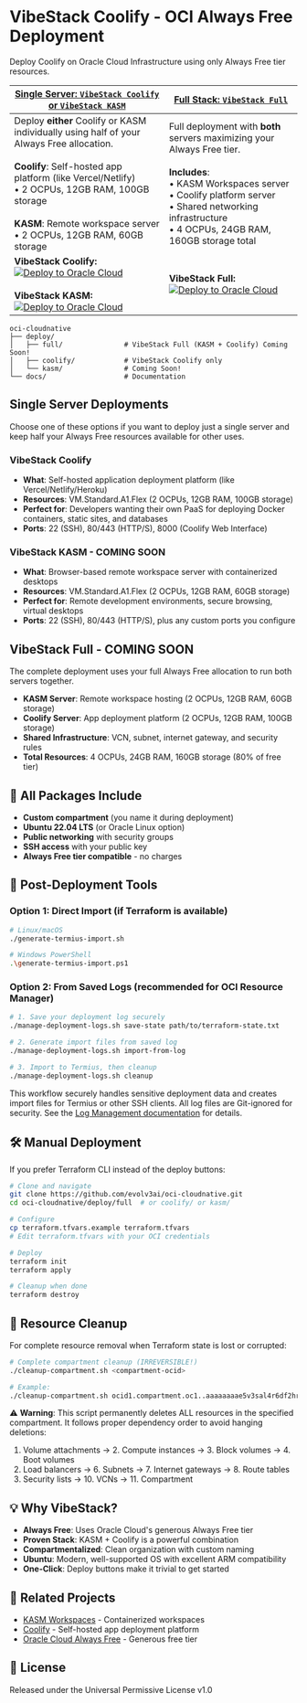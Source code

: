 # VibeStack Coolify - OCI Always Free Deployment

Deploy Coolify on Oracle Cloud Infrastructure using only Always Free tier resources.

| [Single Server: `VibeStack Coolify` or `VibeStack KASM`](#single-server-deployments) | [Full Stack: `VibeStack Full`](#vibestack-full) |
|---|---|
| Deploy **either** Coolify or KASM individually using half of your Always Free allocation. <br/><br/> **Coolify**: Self-hosted app platform (like Vercel/Netlify) <br/> • 2 OCPUs, 12GB RAM, 100GB storage <br/><br/> **KASM**: Remote workspace server <br/> • 2 OCPUs, 12GB RAM, 60GB storage | Full deployment with **both** servers maximizing your Always Free tier. <br/><br/> **Includes**: <br/> • KASM Workspaces server <br/> • Coolify platform server <br/> • Shared networking infrastructure <br/> • 4 OCPUs, 24GB RAM, 160GB storage total |
| **VibeStack Coolify:** [![Deploy to Oracle Cloud](https://oci-resourcemanager-plugin.plugins.oci.oraclecloud.com/latest/deploy-to-oracle-cloud.svg)](https://cloud.oracle.com/resourcemanager/stacks/create?zipUrl=https://github.com/evolv3-ai/vibestack-coolifyreleases/latest/download/vibestack-coolify.zip) <br/><br/> **VibeStack KASM:** [![Deploy to Oracle Cloud](https://oci-resourcemanager-plugin.plugins.oci.oraclecloud.com/latest/deploy-to-oracle-cloud.svg)](https://cloud.oracle.com/resourcemanager/stacks/create?zipUrl=https://github.com/evolv3-ai/vibestack-coolifyreleases/latest/download/vibestack-kasm.zip) | **VibeStack Full:** [![Deploy to Oracle Cloud](https://oci-resourcemanager-plugin.plugins.oci.oraclecloud.com/latest/deploy-to-oracle-cloud.svg)](https://cloud.oracle.com/resourcemanager/stacks/create?zipUrl=https://github.com/evolv3-ai/vibestack-coolifyreleases/latest/download/vibestack-full.zip) |

```text
oci-cloudnative
├── deploy/
│   ├── full/               # VibeStack Full (KASM + Coolify) Coming Soon!
│   ├── coolify/            # VibeStack Coolify only
│   └── kasm/               # Coming Soon!
└── docs/                   # Documentation
```

[oci]: https://cloud.oracle.com

## Single Server Deployments

Choose one of these options if you want to deploy just a single server and keep half your Always Free resources available for other uses.

### VibeStack Coolify
- **What**: Self-hosted application deployment platform (like Vercel/Netlify/Heroku)
- **Resources**: VM.Standard.A1.Flex (2 OCPUs, 12GB RAM, 100GB storage)
- **Perfect for**: Developers wanting their own PaaS for deploying Docker containers, static sites, and databases
- **Ports**: 22 (SSH), 80/443 (HTTP/S), 8000 (Coolify Web Interface)

### VibeStack KASM - COMING SOON
- **What**: Browser-based remote workspace server with containerized desktops
- **Resources**: VM.Standard.A1.Flex (2 OCPUs, 12GB RAM, 60GB storage)
- **Perfect for**: Remote development environments, secure browsing, virtual desktops
- **Ports**: 22 (SSH), 80/443 (HTTP/S), plus any custom ports you configure

## VibeStack Full - COMING SOON

The complete deployment uses your full Always Free allocation to run both servers together.

- **KASM Server**: Remote workspace hosting (2 OCPUs, 12GB RAM, 60GB storage)
- **Coolify Server**: App deployment platform (2 OCPUs, 12GB RAM, 100GB storage)
- **Shared Infrastructure**: VCN, subnet, internet gateway, and security rules
- **Total Resources**: 4 OCPUs, 24GB RAM, 160GB storage (80% of free tier)

## 🔧 All Packages Include

- **Custom compartment** (you name it during deployment)
- **Ubuntu 22.04 LTS** (or Oracle Linux option)
- **Public networking** with security groups
- **SSH access** with your public key
- **Always Free tier compatible** - no charges

## 🔧 Post-Deployment Tools

### Option 1: Direct Import (if Terraform is available)

```bash
# Linux/macOS
./generate-termius-import.sh

# Windows PowerShell
.\generate-termius-import.ps1
```

### Option 2: From Saved Logs (recommended for OCI Resource Manager)

```bash
# 1. Save your deployment log securely
./manage-deployment-logs.sh save-state path/to/terraform-state.txt

# 2. Generate import files from saved log
./manage-deployment-logs.sh import-from-log

# 3. Import to Termius, then cleanup
./manage-deployment-logs.sh cleanup
```

This workflow securely handles sensitive deployment data and creates import files for Termius or other SSH clients. All log files are Git-ignored for security. See the [Log Management documentation](docs/log-management.md) for details.

## 🛠️ Manual Deployment

If you prefer Terraform CLI instead of the deploy buttons:

```bash
# Clone and navigate
git clone https://github.com/evolv3ai/oci-cloudnative.git
cd oci-cloudnative/deploy/full  # or coolify/ or kasm/

# Configure
cp terraform.tfvars.example terraform.tfvars
# Edit terraform.tfvars with your OCI credentials

# Deploy
terraform init
terraform apply

# Cleanup when done
terraform destroy
```

## 🧹 Resource Cleanup

For complete resource removal when Terraform state is lost or corrupted:

```bash
# Complete compartment cleanup (IRREVERSIBLE!)
./cleanup-compartment.sh <compartment-ocid>

# Example:
./cleanup-compartment.sh ocid1.compartment.oc1..aaaaaaaae5v3sal4r6df2hrucviwerue5k3trdiln5buhh7wggjjgw2f7wua
```

⚠️ **Warning**: This script permanently deletes ALL resources in the specified compartment. It follows proper dependency order to avoid hanging deletions:

1. Volume attachments → 2. Compute instances → 3. Block volumes → 4. Boot volumes
5. Load balancers → 6. Subnets → 7. Internet gateways → 8. Route tables
9. Security lists → 10. VCNs → 11. Compartment

## 💡 Why VibeStack?

- **Always Free**: Uses Oracle Cloud's generous Always Free tier
- **Proven Stack**: KASM + Coolify is a powerful combination
- **Compartmentalized**: Clean organization with custom naming
- **Ubuntu**: Modern, well-supported OS with excellent ARM compatibility
- **One-Click**: Deploy buttons make it trivial to get started

## 🔗 Related Projects

- [KASM Workspaces](https://kasmweb.com/) - Containerized workspaces
- [Coolify](https://coolify.io/) - Self-hosted app deployment platform
- [Oracle Cloud Always Free](https://www.oracle.com/cloud/free/) - Generous free tier

## 📄 License

Released under the Universal Permissive License v1.0